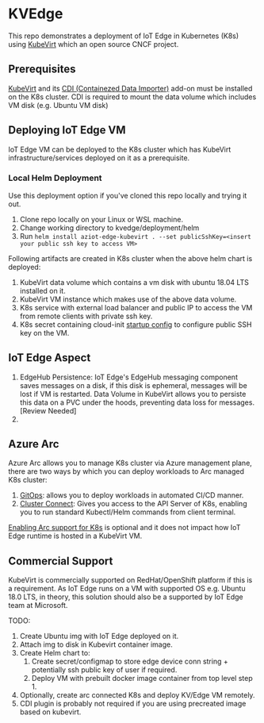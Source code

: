 # KVEdge

This repo demonstrates a deployment of IoT Edge in Kubernetes (K8s) using [KubeVirt](http://kubevirt.io/) which an open source CNCF project.

## Prerequisites

[KubeVirt](https://kubevirt.io/user-guide/operations/installation/) and its [CDI (Containezed Data Importer)](https://github.com/kubevirt/containerized-data-importer) add-on must be installed on the K8s cluster. CDI is required to mount the data volume which includes VM disk (e.g. Ubuntu VM disk)

## Deploying IoT Edge VM

IoT Edge VM can be deployed to the K8s cluster which has KubeVirt infrastructure/services deployed on it as a prerequisite.

### Local Helm Deployment

Use this deployment option if you've cloned this repo locally and trying it out.

1. Clone repo locally on your Linux or WSL machine.
2. Change working directory to kvedge/deployment/helm
3. Run `helm install aziot-edge-kubevirt . --set publicSshKey=<insert your public ssh key to access VM>`

Following artifacts are created in K8s cluster when the above helm chart is deployed:

1. KubeVirt data volume which contains a vm disk with ubuntu 18.04 LTS installed on it.
2. KubeVirt VM instance which makes use of the above data volume.
3. K8s service with external load balancer and public IP to access the VM from remote clients with private ssh key.
4. K8s secret containing cloud-init [startup config](https://kubevirt.io/user-guide/virtual_machines/startup_scripts/#startup-scripts) to configure public SSH key on the VM.

## IoT Edge Aspect

1. EdgeHub Persistence: IoT Edge's EdgeHub messaging component saves messages on a disk, if this disk is ephemeral, messages will be lost if VM is restarted. Data Volume in KubeVirt allows you to persiste this data on a PVC under the hoods, preventing data loss for messages. [Review Needed]
2. 

## Azure Arc

Azure Arc allows you to manage K8s cluster via Azure management plane, there are two ways by which you can deploy workloads to Arc managed K8s cluster:

1. [GitOps](https://docs.microsoft.com/en-us/azure/azure-arc/kubernetes/tutorial-use-gitops-connected-cluster): allows you to deploy workloads in automated CI/CD manner.
2. [Cluster Connect](https://docs.microsoft.com/en-us/azure/azure-arc/kubernetes/cluster-connect): Gives you access to the API Server of K8s, enabling you to run standard Kubectl/Helm commands from client terminal.

[Enabling Arc support for K8s](https://docs.microsoft.com/en-us/azure/azure-arc/kubernetes/overview) is optional and it does not impact how IoT Edge runtime is hosted in a KubeVirt VM.

## Commercial Support

KubeVirt is commercially supported on RedHat/OpenShift platform if this is a requirement. As IoT Edge runs on a VM with supported OS e.g. Ubuntu 18.0 LTS, in theory, this solution should also be a supported by IoT Edge team at Microsoft.

TODO:
1. Create Ubuntu img with IoT Edge deployed on it.
2. Attach img to disk in Kubevirt container image.
3. Create Helm chart to:
    1. Create secret/configmap to store edge device conn string + potentially ssh public key of user if required.
    2. Deploy VM with prebuilt docker image container from top level step 1.
4. Optionally, create arc connected K8s and deploy KV/Edge VM remotely.
5. CDI plugin is probably not required if you are using precreated image based on kubevirt.